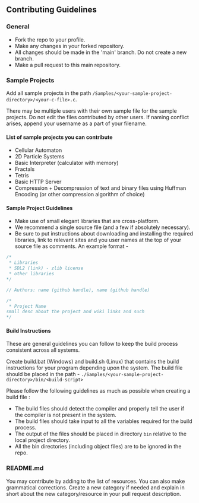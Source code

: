 ## Contributing Guidelines

### General

* Fork the repo to your profile.
* Make any changes in your forked repository.
* All changes should be made in the 'main' branch. Do not create a new branch.
* Make a pull request to this main repository.

### Sample Projects

Add all sample projects in the path 
`/Samples/<your-sample-project-directory>/<your-c-file>.c`.

There may be multiple users with their own sample file for the 
sample projects. Do not edit the files contributed by other users.
If naming conflict arises, append your username as a part of your 
filename.

#### List of sample projects you can contribute

- Cellular Automaton 
- 2D Particle Systems
- Basic Interpreter (calculator with memory)
- Fractals
- Tetris
- Basic HTTP Server
- Compression + Decompression of text and binary files using Huffman Encoding (or other compression algorithm of choice)

#### Sample Project Guidelines

* Make use of small elegant libraries that are cross-platform.
* We recommend a single source file (and a few if absolutely necessary).
* Be sure to put instructions about downloading and installing the required libraries, link to relevant sites and you user names at the top of your source file as comments. An example format -

```cpp
/*
 * Libraries
 * SDL2 (link) - zlib license
 * other libraries
*/

// Authors: name (github handle), name (github handle)

/*
 * Project Name
small desc about the project and wiki links and such
*/
```

#### Build Instructions

These are general guidelines you can follow to keep the build 
process consistent across all systems.

Create build.bat (Windows) and build.sh (Linux) that contains the 
build instructions for your program depending upon the system. The
build file should be placed in the path - 
`./Samples/<your-sample-project-directory>/bin/<build-script>`

Please follow the following guidelines as much as possible when 
creating a build file :

- The build files should detect the compiler and properly tell the user if the compiler is not present in the system.
- The build files should take input to all the variables required for the build process.
- The output of the files should be placed in directory `bin` relative to the local project directory.
- All the bin directories (including object files) are to be ignored in the repo.

### README.md

You may contribute by adding to the list of resources. You can also
make grammatical corrections. Create a new category if needed and 
explain in short about the new category/resource in your pull 
request description.
